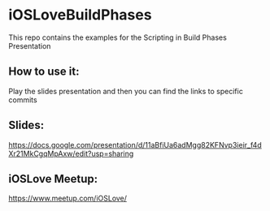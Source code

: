# iOSLoveBuildPhases
This repo contains the examples for the Scripting in Build Phases Presentation

## How to use it:
Play the slides presentation and then you can find the links to specific commits

## Slides:
https://docs.google.com/presentation/d/11aBfiUa6adMgg82KFNvp3ieir_f4dXr21MkCgqMpAxw/edit?usp=sharing

## iOSLove Meetup:
https://www.meetup.com/iOSLove/
